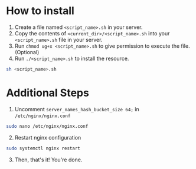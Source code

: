 # How to install

1. Create a file named `<script_name>.sh` in your server.
2. Copy the contents of `<current_dir>/<script_name>.sh` into your `<script_name>.sh` file in your server.
3. Run `chmod ug+x <script_name>.sh` to give permission to execute the file. (Optional)
4. Run `./<script_name>.sh` to install the resource.

```bash
sh <script_name>.sh
```

# Additional Steps

1. Uncomment `server_names_hash_bucket_size 64;` in `/etc/nginx/nginx.conf`

```bash
sudo nano /etc/nginx/nginx.conf
```

2. Restart nginx configuration

```bash
sudo systemctl nginx restart
```

3. Then, that's it! You're done.
